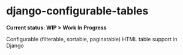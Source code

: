 # django-configurable-tables

**Current status: WIP > Work In Progress**

Configurable (filterable, sortable, paginatable) HTML table support in Django

